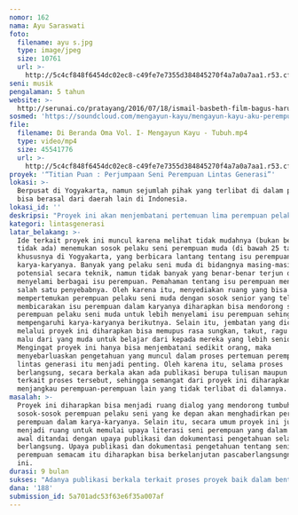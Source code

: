 ```yaml
---
nomor: 162
nama: Ayu Saraswati
foto:
  filename: ayu s.jpg
  type: image/jpeg
  size: 10761
  url: >-
    http://5c4cf848f6454dc02ec8-c49fe7e7355d384845270f4a7a0a7aa1.r53.cf2.rackcdn.com/ab4f5ced-e738-4674-85d9-12fe0efa8d3e/ayu%20s.jpg
seni: musik
pengalaman: 5 tahun
website: >-
  http://serunai.co/pratayang/2016/07/18/ismail-basbeth-film-bagus-harus-punya-makna-lebih-dalam/
sosmed: 'https://soundcloud.com/mengayun-kayu/mengayun-kayu-aku-perempuan'
file:
  filename: Di Beranda Oma Vol. I- Mengayun Kayu - Tubuh.mp4
  type: video/mp4
  size: 45541776
  url: >-
    http://5c4cf848f6454dc02ec8-c49fe7e7355d384845270f4a7a0a7aa1.r53.cf2.rackcdn.com/98d77b1f-0b20-4e16-802c-501225f5fab0/Di%20Beranda%20Oma%20Vol.%20I-%20Mengayun%20Kayu%20-%20Tubuh.mp4
proyek: '“Titian Puan : Perjumpaan Seni Perempuan Lintas Generasi”'
lokasi: >-
  Berpusat di Yogyakarta, namun sejumlah pihak yang terlibat di dalam proyek ini
  bisa berasal dari daerah lain di Indonesia.
lokasi_id: ''
deskripsi: "Proyek ini akan menjembatani pertemuan lima perempuan pelaku seni yang masih pemula dengan lima perempuan pelaku seni senior. Pertemuan itu akan melahirkan karya-karya seni kolaborasi perempuan lintas generasi dan lintas bidang, yang diharapkan bisa ditampilkan kepada publik pada peringatan hari Ibu (atau peringatan kongres perempuan Indonesia pertama), pada 22 Desember. \r\n\r\nProyek ini mula-mula akan melibatkan lima perempuan pelaku seni muda untuk terlibat. Bidang seninya bisa dari seni musik, seni rupa maupun pertunjukan. Selanjutnya mereka akan diajak untuk memilih sosok lebih senior yang selama ini telah menjadi salah satu sosok inspirasinya. Para perempuan pelaku seni lintas generasi dan lintas bidang itu kemudian akan didorong untuk berkolaborasi menciptakan karya bersama, dengan membuka berbagai kemungkinan yang terjadi di dalamnya. Dalam proses kolaborasi itu, ada proses-proses dialog antarperempuan lintas generasi yang akan direkam dalam bentuk tulisan maupun video untuk dipublikasikan sebagai bagian dari proyek ini. Dengan demikian, proyek ini tidak hanya akan menghasilkan karya seni, namun juga produk pengetahuan yang bisa diakses oleh publik, khususnya perempuan.   \r\n\r\nProyek ini digarap oleh satu tim yang terdiri dari kurator, penulis, dokumentator serta pengelola proyek yang seluruhnya adalah perempuan."
kategori: lintasgenerasi
latar_belakang: >-
  Ide terkait proyek ini muncul karena melihat tidak mudahnya (bukan berarti
  tidak ada) menemukan sosok pelaku seni perempuan muda (di bawah 25 tahun),
  khususnya di Yogyakarta, yang berbicara lantang tentang isu perempuan dalam
  karya-karyanya. Banyak yang pelaku seni muda di bidangnya masing-masing yang
  potensial secara teknik, namun tidak banyak yang benar-benar terjun dan
  menyelami berbagai isu perempuan. Pemahaman tentang isu perempuan menjadi
  salah satu penyebabnya. Oleh karena itu, menyediakan ruang yang bisa
  mempertemukan perempuan pelaku seni muda dengan sosok senior yang telah banyak
  membicarakan isu perempuan dalam karyanya diharapkan bisa mendorong si
  perempuan pelaku seni muda untuk lebih menyelami isu perempuan sehingga bisa
  mempengaruhi karya-karyanya berikutnya. Selain itu, jembatan yang diciptakan
  melalui proyek ini diharapkan bisa memupus rasa sungkan, takut, ragu maupun
  malu dari yang muda untuk belajar dari kepada mereka yang lebih senior.
  Mengingat proyek ini hanya bisa menjembatani sedikit orang, maka
  menyebarluaskan pengetahuan yang muncul dalam proses pertemuan perempuan
  lintas generasi itu menjadi penting. Oleh karena itu, selama proses
  berlangsung, secara berkala akan ada publikasi berupa tulisan maupun video
  terkait proses tersebut, sehingga semangat dari proyek ini diharapkan bisa
  menjangkau perempuan-perempuan lain yang tidak terlibat di dalamnya.
masalah: >-
  Proyek ini diharapkan bisa menjadi ruang dialog yang mendorong tumbuhnya
  sosok-sosok perempuan pelaku seni yang ke depan akan menghadirkan perspektif
  perempuan dalam karya-karyanya. Selain itu, secara umum proyek ini juga
  menjadi ruang untuk memulai upaya literasi seni perempuan yang dalam tahap
  awal ditandai dengan upaya publikasi dan dokumentasi pengetahuan selama proyek
  berlangsung. Upaya publikasi dan dokumentasi pengetahuan tentang seni
  perempuan semacam itu diharapkan bisa berkelanjutan pascaberlangsungnya proyek
  ini.
durasi: 9 bulan
sukses: "Adanya publikasi berkala terkait proses proyek baik dalam bentuk tulisan maupun video\r\nAdanya pameran karya seni kolaborasi perempuan lintas generasi pada peringatan hari Ibu  "
dana: '188'
submission_id: 5a701adc53f63e6f35a007af
---
```

